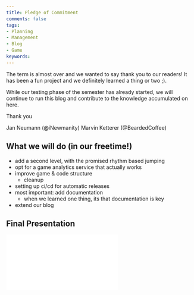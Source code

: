 ```yaml
---
title: Pledge of Commitment
comments: false
tags:
- Planning
- Management
- Blog
- Game
keywords:
---
```

The term is almost over and we wanted to say thank you to our readers!
It has been a fun project and we definitely learned a thing or two ;).

While our testing phase of the semester has already started, we will continue to run this blog and contribute to the knowledge accumulated on here. 

Thank you

Jan Neumann (@iNewmanity)
Marvin Ketterer (@BeardedCoffee)


## What we will do (in our freetime!)
-   add a second level, with the promised rhythm based jumping
-   opt for a game analytics service that actually works
-   improve game & code structure
	-   cleanup
-   setting up ci/cd for automatic releases
-   most important: add documentation 
	-   when we learned one thing, its that documentation is key
-   extend our blog

## Final Presentation

![](notes/images/A%20Journey%20Of%20Music.pdf)